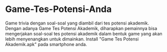 # Game-Tes-Potensi-Anda
Game trivia dengan soal-soal yang diambil dari tes potensi akademik. Dengan adanya Game Tes Potensi Akademik, diharapkan pemainnya bisa mengerjakan soal-soal tes potensi akademik dalam bentuk game yang akan lebih menyenangkan untuk dimainkan.
Install "Game Tes Potensi Akademik.apk" pada smartphone anda.
